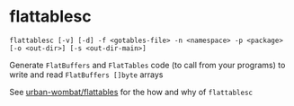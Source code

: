 # flattablesc

`flattablesc [-v] [-d] -f <gotables-file> -n <namespace> -p <package> [-o <out-dir>] [-s <out-dir-main>]`

Generate `FlatBuffers` and `FlatTables` code (to call from your programs) to write and read `FlatBuffers []byte` arrays

See [urban-wombat/flattables](https://github.com/urban-wombat/flattables#getting-started-with-google-flatbuffers-via-flattables)
for the how and why of `flattablesc`
